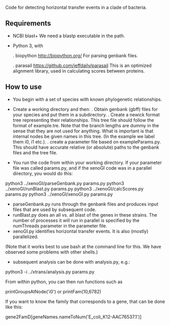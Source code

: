 Code for detecting horizontal transfer events in a clade of bacteria.

## Requirements

- NCBI blast+
  We need a blastp executable in the path.

- Python 3, with

  . biopython
  http://biopython.org/
  For parsing genbank files.

  . parasail
  https://github.com/jeffdaily/parasail
  This is an optimized alignment library, used in calculating scores between proteins.


## How to use

- You begin with a set of species with known phylogenetic relationships.

- Create a working directory and then:
  . Obtain genbank (gbff) files for your species and put them in a subdirectory.
  . Create a newick format tree representing their relationships. This tree file should follow the format of example.tre. Note that the branch lengths are dummy in the sense that they are not used for anything. What is important is that internal nodes be given names in this tree. (In the example we label them i0, i1 etc.).
  . create a parameter file based on exampleParams.py. This should have accurate relative (or absolute) paths to the genbank files and the tree file.

- You run the code from within your working directory. If your parameter file was called params.py, and if the xenoGI code was in a parallel directory, you would do this:

python3 ../xenoGI/parseGenbank.py params.py
python3 ../xenoGI/runBlast.py params.py
python3 ../xenoGI/calcScores.py params.py
python3 ../xenoGI/xenoGI.py params.py

- parseGenbank.py runs through the genbank files and produces input files that are used by subsequent code.
- runBlast.py does an all vs. all blast of the genes in these strains. The number of processes it will run in parallel is specified by the numThreads parameter in the parameter file.
- xenoGI.py identifies horizontal transfer events. It is also (mostly) parallelized.

(Note that it works best to use bash at the command line for this. We have observed some problems with other shells.)

- subsequent analysis can be done with analysis.py, e.g.:

python3 -i ../xtrans/analysis.py params.py

From within python, you can then run functions such as

printGroupsAtNode('i0')
or
printFam(10,6782)

If you want to know the family that corresponds to a gene, that can be done like this:

gene2FamD[geneNames.nameToNum('E_coli_K12-AAC76537.1')]